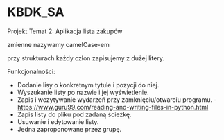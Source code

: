 # KBDK_SA
Projekt Temat 2: Aplikacja lista zakupów

zmienne nazywamy camelCase-em

przy strukturach każdy człon zapisujemy z dużej litery.

Funkcjonalności:

- Dodanie lisy o konkretnym tytule i pozycji do niej.
- Wyszukanie listy po nazwie i jej wyświetlenie.
- Zapis i wczytywanie wydarzeń przy zamknięciu/otwarciu programu.
  -https://www.guru99.com/reading-and-writing-files-in-python.html
- Zapis listy do pliku pod zadaną ścieżkę.
- Usuwanie i edytowanie listy.
- Jedna zaproponowane przez grupę.
